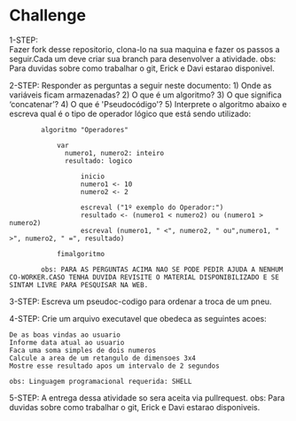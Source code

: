 # Challenge

1-STEP:  
    Fazer fork desse repositorio, clona-lo na sua maquina e fazer os passos a seguir.Cada um deve criar sua branch para desenvolver a atividade.
    obs: Para duvidas sobre como trabalhar o git, Erick e Davi estarao disponivel. 

2-STEP:
  Responder as perguntas a seguir neste documento:
      1) Onde as variáveis ficam armazenadas?
      2) O que é um algoritmo?
      3) O que significa ‘concatenar’?
      4) O que é 'Pseudocódigo'?
      5)  Interprete o algoritmo abaixo e escreva qual é o tipo de operador lógico que está sendo utilizado:

            algoritmo "Operadores"

                var
                  numero1, numero2: inteiro
                  resultado: logico

                      inicio
                      numero1 <- 10
                      numero2 <- 2

                      escreval ("1º exemplo do Operador:")
                      resultado <- (numero1 < numero2) ou (numero1 > numero2)
                      escreval (numero1, " <", numero2, " ou",numero1, " >", numero2, " =", resultado)

                fimalgoritmo

            obs: PARA AS PERGUNTAS ACIMA NAO SE PODE PEDIR AJUDA A NENHUM CO-WORKER.CASO TENHA DUVIDA REVISITE O MATERIAL DISPONIBILIZADO E SE SINTAM LIVRE PARA PESQUISAR NA WEB.
  
 3-STEP: Escreva um pseudoc-codigo para ordenar a troca de um pneu.
   
 4-STEP: Crie um arquivo executavel que obedeca as seguintes acoes:
   
    De as boas vindas ao usuario
    Informe data atual ao usuario
    Faca uma soma simples de dois numeros
    Calcule a area de um retangulo de dimensoes 3x4
    Mostre esse resultado apos um intervalo de 2 segundos
    
    obs: Linguagem programacional requerida: SHELL
    
 5-STEP: A entrega dessa atividade so sera aceita via pullrequest.
        obs: Para duvidas sobre como trabalhar o git, Erick e Davi estarao disponiveis. 

  
  
